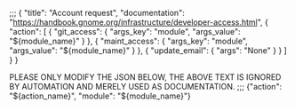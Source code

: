 ;;;
{
  "title": "Account request",
  "documentation": "https://handbook.gnome.org/infrastructure/developer-access.html",
  {
    "action": [
      {
        "git_access": {
          "args_key": "module",
          "args_value": "${module_name}"
        }
      },
      {
        "maint_access": {
          "args_key": "module",
          "args_value": "${module_name}"
        }
      },
      {
        "update_email": {
          "args": "None"
        }
      }
    ]
  }
}

PLEASE ONLY MODIFY THE JSON BELOW, THE ABOVE TEXT IS
IGNORED BY AUTOMATION AND MERELY USED AS DOCUMENTATION.
;;;
{"action": "${action_name}", "module": "${module_name}"}
